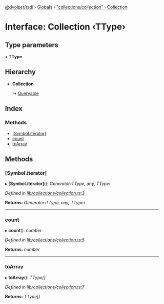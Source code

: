 [@dvolper/tsdi](../README.md) › [Globals](../globals.md) › ["collections/collection"](../modules/_collections_collection_.md) › [Collection](_collections_collection_.collection.md)

# Interface: Collection ‹**TType**›

## Type parameters

▪ **TType**

## Hierarchy

* **Collection**

  ↳ [Queryable](_collections_queryable_.queryable.md)

## Index

### Methods

* [[Symbol.iterator]](_collections_collection_.collection.md#[symbol.iterator])
* [count](_collections_collection_.collection.md#count)
* [toArray](_collections_collection_.collection.md#toarray)

## Methods

###  [Symbol.iterator]

▸ **[Symbol.iterator]**(): *Generator‹TType, any, TType›*

*Defined in [lib/collections/collection.ts:3](https://github.com/DavidVollmers/typescript-dependency-injection/blob/33f18a4/packages/tsdi/lib/collections/collection.ts#L3)*

**Returns:** *Generator‹TType, any, TType›*

___

###  count

▸ **count**(): *number*

*Defined in [lib/collections/collection.ts:5](https://github.com/DavidVollmers/typescript-dependency-injection/blob/33f18a4/packages/tsdi/lib/collections/collection.ts#L5)*

**Returns:** *number*

___

###  toArray

▸ **toArray**(): *TType[]*

*Defined in [lib/collections/collection.ts:7](https://github.com/DavidVollmers/typescript-dependency-injection/blob/33f18a4/packages/tsdi/lib/collections/collection.ts#L7)*

**Returns:** *TType[]*
